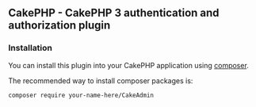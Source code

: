 ## CakePHP - CakePHP 3 authentication and authorization plugin

### Installation

You can install this plugin into your CakePHP application using [composer](http://getcomposer.org).

The recommended way to install composer packages is:

```
composer require your-name-here/CakeAdmin 
```

